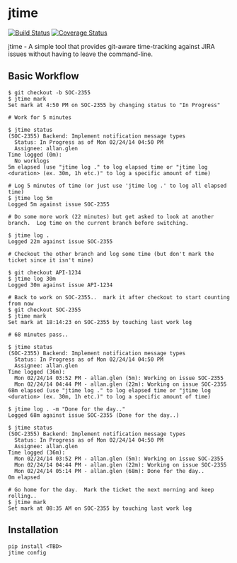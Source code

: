 jtime
=====
[![Build Status](https://travis-ci.org/bnekolny/jtime.png?branch=master)](https://travis-ci.org/bnekolny/jtime)
[![Coverage Status](https://coveralls.io/repos/bnekolny/jtime/badge.png?branch=master)](https://coveralls.io/r/bnekolny/jtime?branch=master)

jtime - A simple tool that provides git-aware time-tracking against JIRA issues without having to leave the command-line.


## Basic Workflow
```
$ git checkout -b SOC-2355
$ jtime mark
Set mark at 4:50 PM on SOC-2355 by changing status to "In Progress"
 
# Work for 5 minutes
 
$ jtime status
(SOC-2355) Backend: Implement notification message types
  Status: In Progress as of Mon 02/24/14 04:50 PM
  Assignee: allan.glen
Time logged (0m):
  No worklogs
5m elapsed (use "jtime log ." to log elapsed time or "jtime log <duration> (ex. 30m, 1h etc.)" to log a specific amount of time)
 
# Log 5 minutes of time (or just use 'jtime log .' to log all elapsed time)
$ jtime log 5m
Logged 5m against issue SOC-2355
 
# Do some more work (22 minutes) but get asked to look at another branch.  Log time on the current branch before switching.
 
$ jtime log .
Logged 22m against issue SOC-2355
 
# Checkout the other branch and log some time (but don't mark the ticket since it isn't mine)
 
$ git checkout API-1234
$ jtime log 30m
Logged 30m against issue API-1234
 
# Back to work on SOC-2355..  mark it after checkout to start counting from now
$ git checkout SOC-2355
$ jtime mark
Set mark at 18:14:23 on SOC-2355 by touching last work log
 
# 68 minutes pass..
 
$ jtime status
(SOC-2355) Backend: Implement notification message types
  Status: In Progress as of Mon 02/24/14 04:50 PM
  Assignee: allan.glen
Time logged (36m):
  Mon 02/24/14 03:52 PM - allan.glen (5m): Working on issue SOC-2355
  Mon 02/24/14 04:44 PM - allan.glen (22m): Working on issue SOC-2355
68m elapsed (use "jtime log ." to log elapsed time or "jtime log <duration> (ex. 30m, 1h etc.)" to log a specific amount of time)
 
$ jtime log . -m "Done for the day.."
Logged 68m against issue SOC-2355 (Done for the day..)
 
$ jtime status
(SOC-2355) Backend: Implement notification message types
  Status: In Progress as of Mon 02/24/14 04:50 PM
  Assignee: allan.glen
Time logged (36m):
  Mon 02/24/14 03:52 PM - allan.glen (5m): Working on issue SOC-2355
  Mon 02/24/14 04:44 PM - allan.glen (22m): Working on issue SOC-2355
  Mon 02/24/14 05:14 PM - allan.glen (68m): Done for the day..
0m elapsed
 
# Go home for the day.  Mark the ticket the next morning and keep rolling..
$ jtime mark
Set mark at 08:35 AM on SOC-2355 by touching last work log
```

## Installation
```
pip install <TBD>
jtime config
```